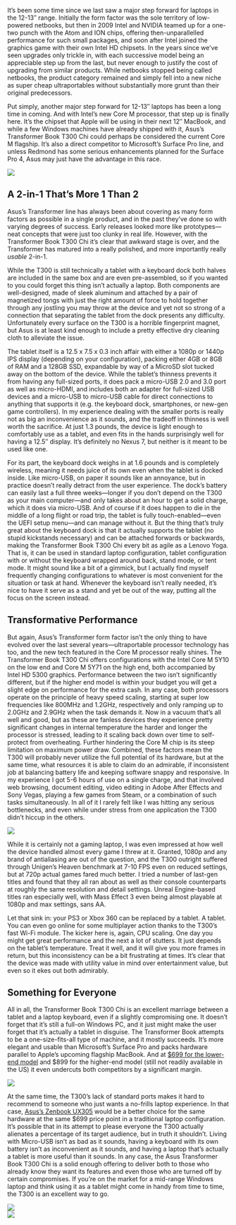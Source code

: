 <!--t Asus Transformer Book T300 Chi – A Worthy Compromise (Review) t-->
<!--tag 2015,archive,reviews,tech,thinkboxly tag-->
<!--image /content/images/asus-transformer-book-t300-chi-review/2015010612175617891-1200x7131-1024x608.jpg image-->
  
It’s been some time since we last saw a major step forward for laptops in the 12-13″ range. Initially the form factor was the sole territory of low-powered netbooks, but then in 2009 Intel and NVIDIA teamed up for a one-two punch with the Atom and ION chips, offering then-unparallelled performance for such small packages, and soon after Intel joined the graphics game with their own Intel HD chipsets. In the years since we’ve seen upgrades only trickle in, with each successive model being an appreciable step up from the last, but never enough to justify the cost of upgrading from similar products. While netbooks stopped being called netbooks, the product category remained and simply fell into a new niche as super cheap ultraportables without substantially more grunt than their original predecessors.  
  
Put simply, another major step forward for 12-13″ laptops has been a long time in coming. And with Intel’s new Core M processor, that step up is finally here. It’s the chipset that Apple will be using in their next 12″ MacBook, and while a few Windows machines have already shipped with it, Asus’s Transformer Book T300 Chi could perhaps be considered the current Core M flagship. It’s also a direct competitor to Microsoft’s Surface Pro line, and unless Redmond has some serious enhancements planned for the Surface Pro 4, Asus may just have the advantage in this race.  
  
[![](/content/images/asus-transformer-book-t300-chi-review/f_se_1_p211.png)](/content/images/asus-transformer-book-t300-chi-review/f_se_1_p211.png)  
  

## A 2-in-1 That’s More 1 Than 2

  
Asus’s Transformer line has always been about covering as many form factors as possible in a single product, and in the past they’ve done so with varying degrees of success. Early releases looked more like prototypes—neat concepts that were just too clunky in real life. However, with the Transformer Book T300 Chi it’s clear that awkward stage is over, and the Transformer has matured into a really polished, and more importantly really _usable_ 2-in-1. 
  
While the T300 is still technically a tablet with a keyboard dock both halves are included in the same box and are even pre-assembled, so if you wanted to you could forget this thing isn’t actually a laptop. Both components are well-designed, made of sleek aluminum and attached by a pair of magnetized tongs with just the right amount of force to hold together through any jostling you may throw at the device and yet not so strong of a connection that separating the tablet from the dock presents any difficulty. Unfortunately every surface on the T300 is a horrible fingerprint magnet, but Asus is at least kind enough to include a pretty effective dry cleaning cloth to alleviate the issue.  
  
The tablet itself is a 12.5 x 7.5 x 0.3 inch affair with either a 1080p or 1440p IPS display (depending on your configuration), packing either 4GB or 8GB of RAM and a 128GB SSD, expandable by way of a MicroSD slot tucked away on the bottom of the device. While the tablet’s thinness prevents it from having any full-sized ports, it does pack a micro-USB 2.0 and 3.0 port as well as micro-HDMI, and includes both an adapter for full-sized USB devices and a micro-USB to micro-USB cable for direct connections to anything that supports it (e.g. the keyboard dock, smartphones, or new-gen game controllers). In my experience dealing with the smaller ports is really not as big an inconvenience as it sounds, and the tradeoff in thinness is well worth the sacrifice. At just 1.3 pounds, the device is light enough to comfortably use as a tablet, and even fits in the hands surprisingly well for having a 12.5″ display. It’s definitely no Nexus 7, but neither is it meant to be used like one.  
  
For its part, the keyboard dock weighs in at 1.6 pounds and is completely wireless, meaning it needs juice of its own even when the tablet is docked inside. Like micro-USB, on paper it sounds like an annoyance, but in practice doesn’t really detract from the user experience. The dock’s battery can easily last a full three weeks—longer if you don’t depend on the T300 as your main computer—and only takes about an hour to get a solid charge, which it does via micro-USB. And of course if it does happen to die in the middle of a long flight or road trip, the tablet is fully touch-enabled—even the UEFI setup menu—and can manage without it. But the thing that’s truly great about the keyboard dock is that it actually supports the tablet (no stupid kickstands necessary) and can be attached forwards or backwards, making the Transformer Book T300 Chi every bit as agile as a Lenovo Yoga. That is, it can be used in standard laptop configuration, tablet configuration with or without the keyboard wrapped around back, stand mode, or tent mode. It might sound like a bit of a gimmick, but I actually find myself frequently changing configurations to whatever is most convenient for the situation or task at hand. Whenever the keyboard isn’t really needed, it’s nice to have it serve as a stand and yet be out of the way, putting all the focus on the screen instead.  
  

## Transformative Performance

  
But again, Asus’s Transformer form factor isn’t the only thing to have evolved over the last several years—ultraportable processor technology has too, and the new tech featured in the Core M processor really shines. The Transformer Book T300 Chi offers configurations with the Intel Core M 5Y10 on the low end and Core M 5Y71 on the high end, both accompanied by Intel HD 5300 graphics. Performance between the two isn’t significantly different, but if the higher end model is within your budget you will get a slight edge on performance for the extra cash. In any case, both processors operate on the principle of heavy speed scaling, starting at super low frequencies like 800MHz and 1.2GHz, respectively and only ramping up to 2.0GHz and 2.9GHz when the task demands it. Now in a vacuum that’s all well and good, but as these are fanless devices they experience pretty significant changes in internal temperature the harder and longer the processor is stressed, leading to it scaling back down over time to self-protect from overheating. Further hindering the Core M chip is its steep limitation on maximum power draw. Combined, these factors mean the T300 will probably never utilize the full potential of its hardware, but at the same time, what resources it is able to claim do an admirable, if inconsistent job at balancing battery life and keeping software snappy and responsive. In my experience I got 5-6 hours of use on a single charge, and that involved web browsing, document editing, video editing in Adobe After Effects and Sony Vegas, playing a few games from Steam, or a combination of such tasks simultaneously. In all of it I rarely felt like I was hitting any serious bottlenecks, and even while under stress from one application the T300 didn’t hiccup in the others.  
  
[![](/content/images/asus-transformer-book-t300-chi-review/P_setting_fff_1_90_end_50011.jpg)](/content/images/asus-transformer-book-t300-chi-review/P_setting_fff_1_90_end_50011.jpg)  
  
While it is certainly not a gaming laptop, I was even impressed at how well the device handled almost every game I threw at it. Granted, 1080p and any brand of antialiasing are out of the question, and the T300 outright suffered through Unigen’s Heaven benchmark at 7-10 FPS even on reduced settings, but at 720p actual games fared much better. I tried a number of last-gen titles and found that they all ran about as well as their console counterparts at roughly the same resolution and detail settings. Unreal Engine-based titles ran especially well, with Mass Effect 3 even being almost playable at 1080p and max settings, sans AA.  
  
Let that sink in: your PS3 or Xbox 360 can be replaced by a tablet. A tablet. You can even go online for some multiplayer action thanks to the T300’s fast Wi-Fi module. The kicker here is, again, CPU scaling. One day you might get great performance and the next a lot of stutters. It just depends on the tablet’s temperature. Treat it well, and it will give you more frames in return, but this inconsistency can be a bit frustrating at times. It’s clear that the device was made with utility value in mind over entertainment value, but even so it ekes out both admirably.  
  

## Something for Everyone

  
All in all, the Transformer Book T300 Chi is an excellent marriage between a tablet and a laptop keyboard, even if a slightly compromising one. It doesn’t forget that it’s still a full-on Windows PC, and it just might make the user forget that it’s actually a tablet in disguise. The Transformer Book attempts to be a one-size-fits-all type of machine, and it mostly succeeds. It’s more elegant and usable than Microsoft’s Surface Pro and packs hardware parallel to Apple’s upcoming flagship MacBook. And at [$699 for the lower-end model](http://www.amazon.com/gp/product/B00T7XR888/ref=as_li_tl?ie=UTF8&camp=1789&creative=390957&creativeASIN=B00T7XR888&linkCode=as2&tag=think03f-20&linkId=M74IKDKZRKGWKXJC) and $899 for the higher-end model (still not readily available in the US) it even undercuts both competitors by a significant margin.  
  
[![](/content/images/asus-transformer-book-t300-chi-review/xzqqxbVja5pjwFC6_setting_fff_1_90_end_50011.jpg)](/content/images/asus-transformer-book-t300-chi-review/xzqqxbVja5pjwFC6_setting_fff_1_90_end_50011.jpg)  
  
At the same time, the T300’s lack of standard ports makes it hard to recommend to someone who just wants a no-frills laptop experience. In that case, [Asus’s Zenbook UX305](http://www.amazon.com/gp/product/B00SGS7ZH4/ref=as_li_tl?ie=UTF8&camp=1789&creative=390957&creativeASIN=B00SGS7ZH4&linkCode=as2&tag=think03f-20&linkId=GUOCZLZMPZJSEAVA) would be a better choice for the same hardware at the same $699 price point in a traditional laptop configuration. It’s possible that in its attempt to please everyone the T300 actually alienates a percentage of its target audience, but in truth it shouldn’t. Living with Micro-USB isn’t as bad as it sounds, having a keyboard with its own battery isn’t as inconvenient as it sounds, and having a laptop that’s actually a tablet is more useful than it sounds. In any case, the Asus Transformer Book T300 Chi is a solid enough offering to deliver both to those who already know they want its features and even those who are turned off by certain compromises. If you’re on the market for a mid-range Windows laptop and think using it as a tablet might come in handy from time to time, the T300 is an excellent way to go.  
  
![](/content/images/asus-transformer-book-t300-chi-review/scorebar-q-great.png)  
![](/content/images/asus-transformer-book-t300-chi-review/scorebar-x-great.png)

